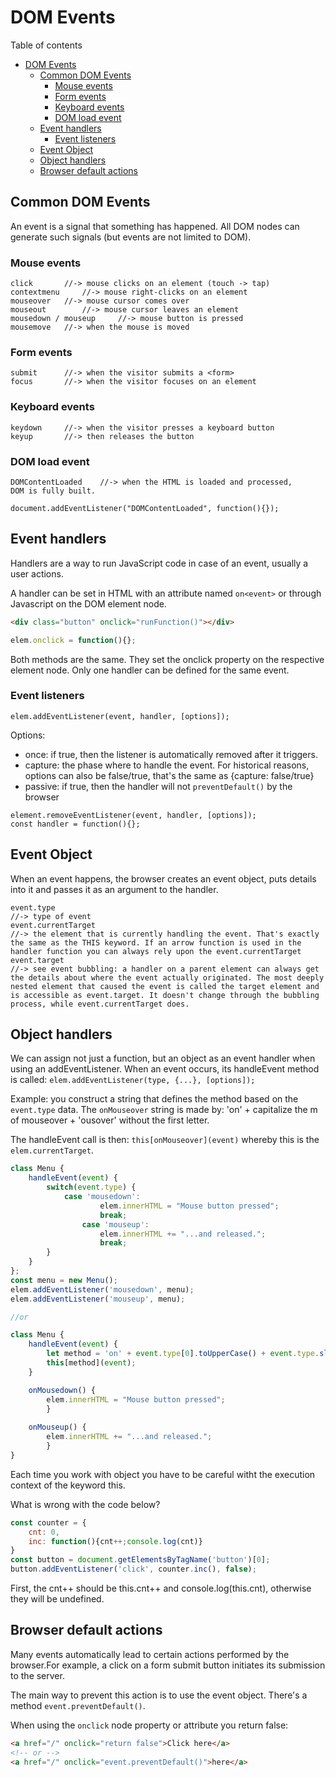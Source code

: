 # DOM Events
Table of contents
- [DOM Events](#dom-events)
	- [Common DOM Events](#common-dom-events)
		- [Mouse events](#mouse-events)
		- [Form events](#form-events)
		- [Keyboard events](#keyboard-events)
		- [DOM load event](#dom-load-event)
	- [Event handlers](#event-handlers)
		- [Event listeners](#event-listeners)
	- [Event Object](#event-object)
	- [Object handlers](#object-handlers)
	- [Browser default actions](#browser-default-actions)

## Common DOM Events
An event is a signal that something has happened. All DOM nodes can generate such signals (but events are not limited to DOM).

### Mouse events
```
click		//-> mouse clicks on an element (touch -> tap)
contextmenu 	//-> mouse right-clicks on an element
mouseover  	//-> mouse cursor comes over
mouseout		//-> mouse cursor leaves an element
mousedown / mouseup 	//-> mouse button is pressed
mousemove 	//-> when the mouse is moved
```
### Form events
```
submit 		//-> when the visitor submits a <form>
focus 		//-> when the visitor focuses on an element
```
### Keyboard events
```
keydown		//-> when the visitor presses a keyboard button
keyup 		//-> then releases the button
``` 
### DOM load event
```
DOMContentLoaded	//-> when the HTML is loaded and processed, 				DOM is fully built.

document.addEventListener("DOMContentLoaded", function(){});
```
## Event handlers
Handlers are a way to run JavaScript code in case of an event, usually a user actions.

A handler can be set in HTML with an attribute named `on<event>` or through Javascript on the DOM element node.
```HTML
<div class="button" onclick="runFunction()"></div>
```
```Javascript
elem.onclick = function(){};
```
Both methods are the same. They set the onclick property on the respective element node. Only one handler can be defined for the same event.

### Event listeners
`elem.addEventListener(event, handler, [options]);`

Options: 
- once: if true, then the listener is automatically removed after it triggers.
- capture: the phase where to handle the event. For historical reasons, options can also be false/true, that's the same as {capture: false/true}
- passive: if true, then the handler will not `preventDefault()` by the browser
```
element.removeEventListener(event, handler, [options]);
const handler = function(){};
```
## Event Object
When an event happens, the browser creates an event object, puts details into it and passes it as an argument to the handler.
```
event.type	
//-> type of event
event.currentTarget 
//-> the element that is currently handling the event. That's exactly the same as the THIS keyword. If an arrow function is used in the handler function you can always rely upon the event.currentTarget
event.target
//-> see event bubbling: a handler on a parent element can always get the details about where the event actually originated. The most deeply nested element that caused the event is called the target element and is accessible as event.target. It doesn't change through the bubbling process, while event.currentTarget does.
```
## Object handlers
We can assign not just a function, but an object as an event handler when using an addEventListener. When an event occurs, its handleEvent method is called: `elem.addEventListener(type, {...}, [options]);`

Example: you construct a string that defines the method based on the `event.type` data. The `onMouseover` string is made by: 'on' + capitalize the m of mouseover + 'ousover' without the first letter.

The handleEvent call is then: `this[onMouseover](event)` whereby this is the `elem.currentTarget`.
```Javascript
class Menu {
	handleEvent(event) {
		switch(event.type) {
			case 'mousedown':
          			elem.innerHTML = "Mouse button pressed";
          			break;
        		case 'mouseup':
          			elem.innerHTML += "...and released.";
          			break;
      	}
  	}
};
const menu = new Menu();
elem.addEventListener('mousedown', menu);
elem.addEventListener('mouseup', menu);

//or

class Menu {
	handleEvent(event) {
		let method = 'on' + event.type[0].toUpperCase() + event.type.slice(1);
      	this[method](event);
    }

	onMousedown() {
      	elem.innerHTML = "Mouse button pressed";
    	}
	
	onMouseup() {
      	elem.innerHTML += "...and released.";
    	}
}
```
Each time you work with object you have to be careful witht the execution context of the keyword this.

What is wrong with the code below?
```Javascript
const counter = {
	cnt: 0,
	inc: function(){cnt++;console.log(cnt)}
}
const button = document.getElementsByTagName('button')[0];
button.addEventListener('click', counter.inc(), false);
```
First, the cnt++ should be this.cnt++ and console.log(this.cnt), otherwise they will be undefined.

## Browser default actions
Many events automatically lead to certain actions performed by the browser.For example, a click on a form submit button initiates its submission to the server.

The main way to prevent this action is to use the event object. There's a method `event.preventDefault()`.

When using the `onclick` node property or attribute you return false:
```HTML
<a href="/" onclick="return false">Click here</a>
<!-- or -->
<a href="/" onclick="event.preventDefault()">here</a>
```